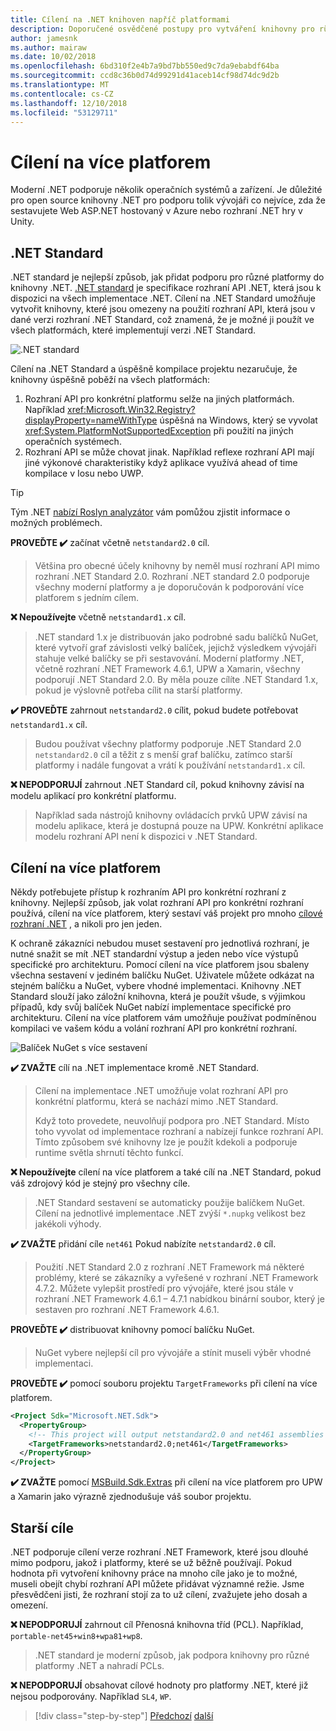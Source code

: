 ```yaml
---
title: Cílení na .NET knihoven napříč platformami
description: Doporučené osvědčené postupy pro vytváření knihovny pro různé platformy .NET.
author: jamesnk
ms.author: mairaw
ms.date: 10/02/2018
ms.openlocfilehash: 6bd310f2e4b7a9bd7bb550ed9c7da9ebabdf64ba
ms.sourcegitcommit: ccd8c36b0d74d99291d41aceb14cf98d74dc9d2b
ms.translationtype: MT
ms.contentlocale: cs-CZ
ms.lasthandoff: 12/10/2018
ms.locfileid: "53129711"
---
```

# <a name="cross-platform-targeting"></a>Cílení na více platforem

Moderní .NET podporuje několik operačních systémů a zařízení. Je důležité pro open source knihovny .NET pro podporu tolik vývojáři co nejvíce, zda že sestavujete Web ASP.NET hostovaný v Azure nebo rozhraní .NET hry v Unity.

## <a name="net-standard"></a>.NET Standard

.NET standard je nejlepší způsob, jak přidat podporu pro různé platformy do knihovny .NET. [.NET standard](../net-standard.md) je specifikace rozhraní API .NET, která jsou k dispozici na všech implementace .NET. Cílení na .NET Standard umožňuje vytvořit knihovny, které jsou omezeny na použití rozhraní API, která jsou v dané verzi rozhraní .NET Standard, což znamená, že je možné ji použít ve všech platformách, které implementují verzi .NET Standard.

![.NET standard](./media/cross-platform-targeting/platforms-netstandard.png ".NET Standard")

Cílení na .NET Standard a úspěšně kompilace projektu nezaručuje, že knihovny úspěšně poběží na všech platformách:

1. Rozhraní API pro konkrétní platformu selže na jiných platformách. Například <xref:Microsoft.Win32.Registry?displayProperty=nameWithType> úspěšná na Windows, který se vyvolat <xref:System.PlatformNotSupportedException> při použití na jiných operačních systémech.
2. Rozhraní API se může chovat jinak. Například reflexe rozhraní API mají jiné výkonové charakteristiky když aplikace využívá ahead of time kompilace v Iosu nebo UWP.

> [!TIP]
> Tým .NET [nabízí Roslyn analyzátor](../analyzers/api-analyzer.md) vám pomůžou zjistit informace o možných problémech.

**PROVEĎTE ✔️** začínat včetně `netstandard2.0` cíl.

> Většina pro obecné účely knihovny by neměl musí rozhraní API mimo rozhraní .NET Standard 2.0. Rozhraní .NET standard 2.0 podporuje všechny moderní platformy a je doporučován k podporování více platforem s jedním cílem.

**❌ Nepoužívejte** včetně `netstandard1.x` cíl.

> .NET standard 1.x je distribuován jako podrobné sadu balíčků NuGet, které vytvoří graf závislosti velký balíček, jejichž výsledkem vývojáři stahuje velké balíčky se při sestavování. Moderní platformy .NET, včetně rozhraní .NET Framework 4.6.1, UPW a Xamarin, všechny podporují .NET Standard 2.0. By měla pouze cílíte .NET Standard 1.x, pokud je výslovně potřeba cílit na starší platformy.

**✔️ PROVEĎTE** zahrnout `netstandard2.0` cílit, pokud budete potřebovat `netstandard1.x` cíl.

> Budou používat všechny platformy podporuje .NET Standard 2.0 `netstandard2.0` cíl a těžit z s menší graf balíčku, zatímco starší platformy i nadále fungovat a vrátí k používání `netstandard1.x` cíl.

**❌ NEPODPORUJÍ** zahrnout .NET Standard cíl, pokud knihovny závisí na modelu aplikací pro konkrétní platformu.

> Například sada nástrojů knihovny ovládacích prvků UPW závisí na modelu aplikace, která je dostupná pouze na UPW. Konkrétní aplikace modelu rozhraní API není k dispozici v .NET Standard.

## <a name="multi-targeting"></a>Cílení na více platforem

Někdy potřebujete přístup k rozhraním API pro konkrétní rozhraní z knihovny. Nejlepší způsob, jak volat rozhraní API pro konkrétní rozhraní používá, cílení na více platforem, který sestaví váš projekt pro mnoho [cílové rozhraní .NET](../frameworks.md) , a nikoli pro jen jeden.

K ochraně zákazníci nebudou muset sestavení pro jednotlivá rozhraní, je nutné snažit se mít .NET standardní výstup a jeden nebo více výstupů specifické pro architekturu. Pomocí cílení na více platforem jsou sbaleny všechna sestavení v jediném balíčku NuGet. Uživatele můžete odkázat na stejném balíčku a NuGet, vybere vhodné implementaci. Knihovny .NET Standard slouží jako záložní knihovna, která je použít všude, s výjimkou případů, kdy svůj balíček NuGet nabízí implementace specifické pro architekturu. Cílení na více platforem vám umožňuje používat podmíněnou kompilaci ve vašem kódu a volání rozhraní API pro konkrétní rozhraní.

![Balíček NuGet s více sestavení](./media/cross-platform-targeting/nuget-package-multiple-assemblies.png "balíček NuGet s více sestavení")

**✔️ ZVAŽTE** cílí na .NET implementace kromě .NET Standard.

> Cílení na implementace .NET umožňuje volat rozhraní API pro konkrétní platformu, která se nachází mimo .NET Standard.
>
> Když toto provedete, neuvolňují podpora pro .NET Standard. Místo toho vyvolat od implementace rozhraní a nabízejí funkce rozhraní API. Tímto způsobem své knihovny lze je použít kdekoli a podporuje runtime světla shrnutí těchto funkcí.

**❌ Nepoužívejte** cílení na více platforem a také cílí na .NET Standard, pokud váš zdrojový kód je stejný pro všechny cíle.

> .NET Standard sestavení se automaticky použije balíčkem NuGet. Cílení na jednotlivé implementace .NET zvýší `*.nupkg` velikost bez jakékoli výhody.

**✔️ ZVAŽTE** přidání cíle `net461` Pokud nabízíte `netstandard2.0` cíl. 

> Použití .NET Standard 2.0 z rozhraní .NET Framework má některé problémy, které se zákazníky a vyřešené v rozhraní .NET Framework 4.7.2. Můžete vylepšit prostředí pro vývojáře, které jsou stále v rozhraní .NET Framework 4.6.1 – 4.7.1 nabídkou binární soubor, který je sestaven pro rozhraní .NET Framework 4.6.1.

**PROVEĎTE ✔️** distribuovat knihovny pomocí balíčku NuGet.

> NuGet vybere nejlepší cíl pro vývojáře a stínit museli výběr vhodné implementaci.

**PROVEĎTE ✔️** pomocí souboru projektu `TargetFrameworks` při cílení na více platforem.

```xml
<Project Sdk="Microsoft.NET.Sdk">
  <PropertyGroup>
    <!-- This project will output netstandard2.0 and net461 assemblies -->
    <TargetFrameworks>netstandard2.0;net461</TargetFrameworks>
  </PropertyGroup>
</Project>
```

**✔️ ZVAŽTE** pomocí [MSBuild.Sdk.Extras](https://github.com/onovotny/MSBuildSdkExtras) při cílení na více platforem pro UPW a Xamarin jako výrazně zjednodušuje váš soubor projektu.

## <a name="older-targets"></a>Starší cíle

.NET podporuje cílení verze rozhraní .NET Framework, které jsou dlouhé mimo podporu, jakož i platformy, které se už běžně používají. Pokud hodnota při vytvoření knihovny práce na mnoho cíle jako je to možné, museli obejít chybí rozhraní API můžete přidávat významné režie. Jsme přesvědčeni jisti, že rozhraní stojí za to už cílení, zvažujete jeho dosah a omezení.

**❌ NEPODPORUJÍ** zahrnout cíl Přenosná knihovna tříd (PCL). Například, `portable-net45+win8+wpa81+wp8`.

> .NET standard je moderní způsob, jak podpora knihovny pro různé platformy .NET a nahradí PCLs.

**❌ NEPODPORUJÍ** obsahovat cílové hodnoty pro platformy .NET, které již nejsou podporovány. Například `SL4`, `WP`.

>[!div class="step-by-step"]
>[Předchozí](get-started.md)
>[další](strong-naming.md)
